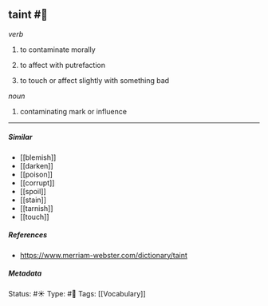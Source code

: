 ## taint #🧠 

_verb_

1. to contaminate morally

2. to affect with putrefaction

3. to touch or affect slightly with something bad

_noun_

1.  contaminating mark or influence

___
##### Similar
-   [[blemish]]
-   [[darken]]
-   [[poison]]
-   [[corrupt]]
-   [[spoil]]
-   [[stain]]
-   [[tarnish]]
-   [[touch]]


##### References 
- https://www.merriam-webster.com/dictionary/taint


##### Metadata
Status: #☀️ 
Type: #🔵 
Tags: [[Vocabulary]]